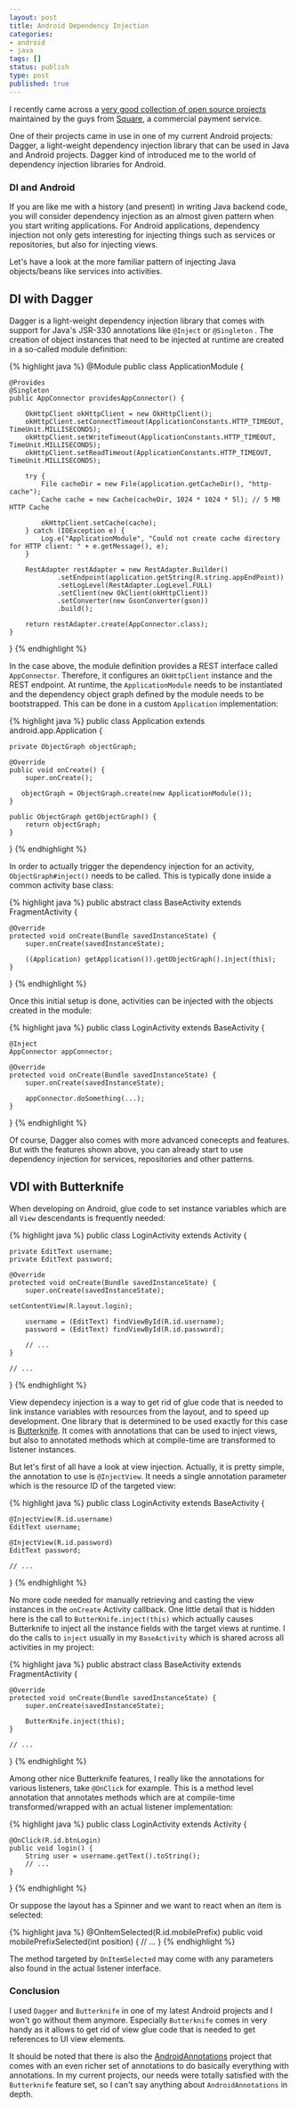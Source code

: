 ```yaml
---
layout: post
title: Android Dependency Injection
categories:
- android
- java
tags: []
status: publish
type: post
published: true
---
```

I recently came across a [very good collection of open source projects](http://square.github.io/) maintained by the guys from [Square](https://squareup.com/), a commercial payment service. 

One of their projects came in use in one of my current Android projects: Dagger, a light-weight dependency injection library that can be used in Java and Android projects. Dagger kind of introduced me to the world of dependency injection libraries for Android.

### DI and Android

If you are like me with a history (and present) in writing Java backend code, you will consider dependency injection as an almost given pattern when you start writing applications. For Android applications, dependency injection not only gets interesting for injecting things such as services or repositories, but also for injecting views. 

Let's have a look at the more familiar pattern of injecting Java objects/beans like services into activities.

## DI with Dagger

Dagger is a light-weight dependency injection library that comes with support for Java's JSR-330 annotations like `@Inject` or `@Singleton` . The creation of object instances that need to be injected at runtime are created in a so-called module definition:

{% highlight java %}
@Module
public class ApplicationModule {

    @Provides
    @Singleton
    public AppConnector providesAppConnector() {

        OkHttpClient okHttpClient = new OkHttpClient();
        okHttpClient.setConnectTimeout(ApplicationConstants.HTTP_TIMEOUT, TimeUnit.MILLISECONDS);
        okHttpClient.setWriteTimeout(ApplicationConstants.HTTP_TIMEOUT, TimeUnit.MILLISECONDS);
        okHttpClient.setReadTimeout(ApplicationConstants.HTTP_TIMEOUT, TimeUnit.MILLISECONDS);

        try {
            File cacheDir = new File(application.getCacheDir(), "http-cache");
            Cache cache = new Cache(cacheDir, 1024 * 1024 * 5l); // 5 MB HTTP Cache

            okHttpClient.setCache(cache);
        } catch (IOException e) {
            Log.e("ApplicationModule", "Could not create cache directory for HTTP client: " + e.getMessage(), e);
        }

        RestAdapter restAdapter = new RestAdapter.Builder()
                .setEndpoint(application.getString(R.string.appEndPoint))
                .setLogLevel(RestAdapter.LogLevel.FULL)
                .setClient(new OkClient(okHttpClient))
                .setConverter(new GsonConverter(gson))
                .build();

        return restAdapter.create(AppConnector.class);
    }
}
{% endhighlight %}

In the case above, the module definition provides a REST interface called `AppConnector`. Therefore, it configures an `OkHttpClient` instance and the REST endpoint. At runtime, the `ApplicationModule` needs to be instantiated and the dependency object graph defined by the module needs to be bootstrapped. This can be done in a custom `Application` implementation:

{% highlight java %}
public class Application extends android.app.Application {

    private ObjectGraph objectGraph;

    @Override
    public void onCreate() {
        super.onCreate();

       objectGraph = ObjectGraph.create(new ApplicationModule());
    }

    public ObjectGraph getObjectGraph() {
        return objectGraph;
    }
}
{% endhighlight %}

In order to actually trigger the dependency injection for an activity, `ObjectGraph#inject()` needs to be called. This is typically done inside a common activity base class:

{% highlight java %}
public abstract class BaseActivity extends FragmentActivity {

    @Override
    protected void onCreate(Bundle savedInstanceState) {
        super.onCreate(savedInstanceState);

        ((Application) getApplication()).getObjectGraph().inject(this);
    }
}
{% endhighlight %}

Once this initial setup is done, activities can be injected with the objects created in the module:

{% highlight java %}
public class LoginActivity extends BaseActivity {

    @Inject
    AppConnector appConnector;

    @Override
    protected void onCreate(Bundle savedInstanceState) {
        super.onCreate(savedInstanceState);

        appConnector.doSomething(...);
    }
}
{% endhighlight %}

Of course, Dagger also comes with more advanced conecepts and features. But with the features shown above, you can already start to use dependency injection for services, repositories and other patterns.

## VDI with Butterknife

When developing on Android, glue code to set instance variables which are all `View` descendants is frequently needed:

{% highlight java %}
public class LoginActivity extends Activity {

    private EditText username;
    private EditText password;

    @Override
    protected void onCreate(Bundle savedInstanceState) {
        super.onCreate(savedInstanceState);

	setContentView(R.layout.login);
        
        username = (EditText) findViewById(R.id.username);
        password = (EditText) findViewById(R.id.password);

        // ...
    }

    // ...
}
{% endhighlight %}

View dependecy injection is a way to get rid of glue code that is needed to link instance variables with resources from the layout, and to speed up development. One library that is determined to be used exactly for this case is [Butterknife](http://jakewharton.github.io/butterknife/). It comes with annotations that can be used to inject views, but also to annotated methods which at compile-time are transformed to listener instances.

But let's first of all have a look at view injection. Actually, it is pretty simple, the annotation to use is `@InjectView`. It needs a single annotation parameter which is the resource ID of the targeted view:

{% highlight java %}
public class LoginActivity extends BaseActivity {

    @InjectView(R.id.username)
    EditText username;

    @InjectView(R.id.password)
    EditText password;

    // ...
}
{% endhighlight %}

No more code needed for manually retrieving and casting the view instances in the `onCreate` Activity callback. One little detail that is hidden here is the call to `ButterKnife.inject(this)` which actually causes Butterknife to inject all the instance fields with the target views at runtime. I do the calls to `inject` usually in my `BaseActivity` which is shared across all activities in my project:

{% highlight java %}
public abstract class BaseActivity extends FragmentActivity {

    @Override
    protected void onCreate(Bundle savedInstanceState) {
        super.onCreate(savedInstanceState);

        ButterKnife.inject(this);
    }

    // ...
}
{% endhighlight %}

Among other nice Butterknife features, I really like the annotations for various listeners, take `@OnClick` for example. This is a method level annotation that annotates methods which are at compile-time transformed/wrapped with an actual listener implementation:

{% highlight java %}
public class LoginActivity extends Activity {

    @OnClick(R.id.btnLogin)
    public void login() {
        String user = username.getText().toString();
        // ...
    }
}
{% endhighlight %}

Or suppose the layout has a Spinner and we want to react when an item is selected:

{% highlight java %}
@OnItemSelected(R.id.mobilePrefix)
public void mobilePrefixSelected(int position) {
    // ...
}
{% endhighlight %}

The method targeted by `OnItemSelected` may come with any parameters also found in the actual listener interface.

### Conclusion

I used `Dagger` and `Butterknife` in one of my latest Android projects and I won't go without them anymore. Especially `Butterknife` comes in very handy as it allows to get rid of view glue code that is needed to get references to UI view elements.

It should be noted that there is also the [AndroidAnnotations](http://androidannotations.org/) project that comes with an even richer set of annotations to do basically everything with annotations. In my current projects, our needs were totally satisfied with the `Butterknife` feature set, so I can't say anything about `AndroidAnnotations` in depth. 
